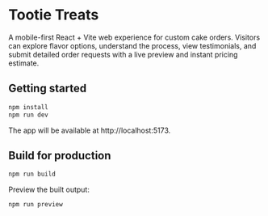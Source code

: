 # Tootie Treats

A mobile-first React + Vite web experience for custom cake orders. Visitors can explore flavor options, understand the process, view testimonials, and submit detailed order requests with a live preview and instant pricing estimate.

## Getting started

```bash
npm install
npm run dev
```

The app will be available at http://localhost:5173.

## Build for production

```bash
npm run build
```

Preview the built output:

```bash
npm run preview
```
